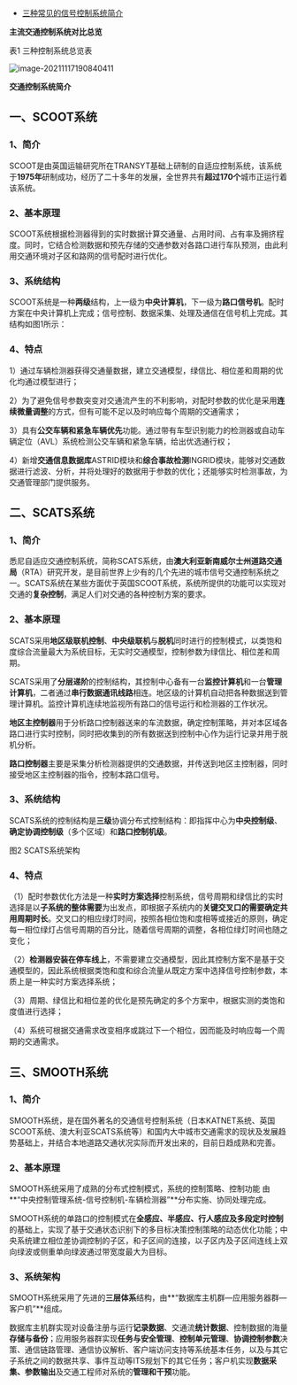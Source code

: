 - [三种常见的信号控制系统简介](https://cloud.tencent.com/developer/news/144314)

**主流交通控制系统对比总览**

表1 三种控制系统总览表

![image-20211117190840411](https://gitee.com/er-huomeng/l-img/raw/master/image-20211117190840411.png)

**交通控制系统简介**

## 一、SCOOT系统

### 1、简介

SCOOT是由英国运输研究所在TRANSYT基础上研制的自适应控制系统，该系统于**1975年**研制成功，经历了二十多年的发展，全世界共有**超过170个**城市正运行着该系统。

### 2、基本原理

SCOOT系统根据检测器得到的实时数据计算交通量、占用时间、占有率及拥挤程度。同时，它结合检测数据和预先存储的交通参数对各路口进行车队预测，由此利用交通环境对子区和路网的信号配时进行优化。

### 3、系统结构

SCOOT系统是一种**两级**结构，上一级为**中央计算机**，下一级为**路口信号机**。配时方案在中央计算机上完成；信号控制、数据采集、处理及通信在信号机上完成。其结构如图1所示：

### 4、特点

1）通过车辆检测器获得交通量数据，建立交通模型，绿信比、相位差和周期的优化均通过模型进行；

2）为了避免信号参数突变对交通流产生的不利影响，对配时参数的优化是采用**连续微量调整**的方式，但有可能不足以及时响应每个周期的交通需求；

3）具有**公交车辆和紧急车辆优先**功能。通过带有车型识别能力的检测器或自动车辆定位（AVL）系统检测公交车辆和紧急车辆，给出优选通行权；

4）新增**交通信息数据库**ASTRID模块和**综合事故检测**INGRID模块，能够对交通数据进行滤波、分析，并将处理好的数据用于参数的优化；还能够实时检测事故，为交通管理部门提供服务。

## 二、SCATS系统

### 1、简介

悉尼自适应交通控制系统，简称SCATS系统，由**澳大利亚新南威尔士州道路交通局**（RTA）研究开发，是目前世界上少有的几个先进的城市信号交通控制系统之一。SCATS系统在某些方面优于英国SCOOT系统，系统所提供的功能可以实现对交通的**复杂控制**，满足人们对交通的各种控制方案的要求。

### 2、基本原理

SCATS采用**地区级联机控制**、**中央级联机**与**脱机**同时进行的控制模式，以类饱和度综合流量最大为系统目标，无实时交通模型，控制参数为绿信比、相位差和周期。

SCATS采用了**分层递阶**的控制结构，其控制中心备有一台**监控计算机**和一台**管理计算机**，二者通过**串行数据通讯线路**相连。地区级的计算机自动把各种数据送到管理计算机。监控计算机连续地监视所有路口的信号运行和检测器的工作状况。

**地区主控制器**用于分析路口控制器送来的车流数据，确定控制策略，并对本区域各路口进行实时控制，同时把收集到的所有数据送到控制中心作为运行记录并用于脱机分析。

**路口控制器**主要是采集分析检测器提供的交通数据，并传送到地区主控制器，同时接受地区主控制器的指令，控制本路口信号。

### 3、系统结构

SCATS系统的控制结构是**三级**协调分布式控制结构：即指挥中心为**中央控制级**、**确定协调控制级**（多个区域）和**路口控制机级**。

图2 SCATS系统架构

### 4、特点

（1）配时参数优化方法是一种**实时方案选择**控制系统，信号周期和绿信比的实时选择是以**子系统的整体需要**为出发点，即根据子系统内的**关键交叉口的需要确定共用周期时长**。交叉口的相应绿灯时间，按照各相位饱和度相等或接近的原则，确定每一相位绿灯占信号周期的百分比，随着信号周期的调整，各相位绿灯时间也随之变化；

（2）**检测器安装在停车线上**，不需要建立交通模型，因此其控制方案不是基于交通模型的，因此系统根据类饱和度和综合流量从既定方案中选择信号控制参数，本质上是一种实时方案选择系统；

（3）周期、绿信比和相位差的优化是预先确定的多个方案中，根据实测的类饱和度值进行选择；

（4）系统可根据交通需求改变相序或跳过下一个相位，因而能及时响应每一个周期的交通需求。

## 三、SMOOTH系统

### 1、简介

SMOOTH系统，是在国外著名的交通信号控制系统（日本KATNET系统、英国SCOOT系统、澳大利亚SCATS系统等）和国内大中城市交通需求的现状及发展趋势基础上，并结合本地道路交通状况实际而开发出来的，目前日趋成熟和完善。

### 2、基本原理

SMOOTH系统采用了成熟的分布式控制模式，系统的控制策略、控制功能 由**“中央控制管理系统-信号控制机-车辆检测器”**分布实施、协同处理完成。

SMOOTH系统的单路口的控制模式在**全感应、半感应、行人感应及多段定时控制**的基础上，实现了基于交通状态识别下的多目标决策控制策略的动态优化功能；中央系统建立相位差协调控制的子区，和子区间的连接，以子区内及子区间连线上双向绿波或侧重单向绿波通过带宽度最大为目标。

### 3、系统架构

SMOOTH系统采用了先进的**三层体系**结构，由**“数据库主机群—应用服务器群—客户机”**组成。

数据库主机群实现对设备注册与运行**记录数据**、交通流**统计数据**、控制数据的海量**存储与备份**；应用服务器群实现**任务与安全管理**、**控制单元管理**、**协调控制参数**决策、通信链路管理、通信协议解析、客户端访问支持等系统基本任务，以及与其它子系统之间的数据共享、事件互动等ITS规划下的其它任务；客户机实现**数据采集、参数输出**及交通工程师对系统的**管理和干预**功能。